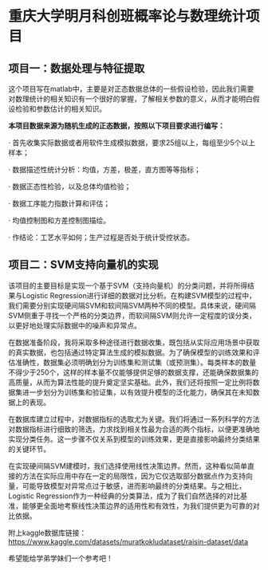 # 重庆大学明月科创班概率论与数理统计项目

## 项目一：数据处理与特征提取

这个项目写在matlab中，主要是对正态数据总体的一些假设检验，因此我们需要对数理统计的相关知识有一个很好的掌握，了解相关参数的意义，从而才能明白假设检验和参数估计的相关知识。

**本项目数据来源为随机生成的正态数据，按照以下项目要求进行编写：**

· 首先收集实际数据或者用软件生成模拟数据，要求25组以上，每组至少5个以上样本；

· 数据描述性统计分析：均值，方差，极差，直方图等等指标；

· 数据正态性检验，以及总体均值检验；

· 数据工序能力指数计算和评估；

· 均值控制图和方差控制图描绘。

· 作结论：工艺水平如何；生产过程是否处于统计受控状态。

## 项目二：SVM支持向量机的实现

该项目的主要目标是实现一个基于SVM（支持向量机）的分类问题，并将所得结果与Logistic Regression进行详细的数据对比分析。在构建SVM模型的过程中，我们需要分别实现硬间隔SVM和软间隔SVM两种不同的模型。具体来说，硬间隔SVM侧重于寻找一个严格的分类边界，而软间隔SVM则允许一定程度的误分类，以更好地处理实际数据中的噪声和异常点。

在数据准备阶段，我将采取多种途径进行数据收集，既包括从实际应用场景中获取的真实数据，也包括通过特定算法生成的模拟数据。为了确保模型的训练效果和评估准确性，数据集必须明确划分为训练集和测试集（或预测集）。每类样本的数量不得少于250个，这样的样本量不仅能够提供足够的数据支撑，还能确保数据集的高质量，从而为算法性能的提升奠定坚实基础。此外，我们还将按照一定比例将数据集进一步划分为训练集和验证集，以有效提升模型的泛化能力，确保其在未知数据上的表现。

在数据库建立过程中，对数据指标的选取尤为关键。我们将通过一系列科学的方法对数据指标进行细致的筛选，力求找到相关性最为合适的两个指标，以便更准确地实现分类任务。这一步骤不仅关系到模型的训练效果，更是直接影响最终分类结果的关键环节。

在实现硬间隔SVM建模时，我们选择使用线性决策边界。然而，这种看似简单直接的方法在实际应用中存在一定的局限性，因为它仅选取部分数据点作为支持向量，可能导致模型对异常点过于敏感，进而影响最终的分类结果。与之相比，Logistic Regression作为一种经典的分类算法，成为了我们自然选择的对比基准，能够更全面地考察线性决策边界的适用性和有效性，为我们提供更为可靠的对比依据。

附上kaggle数据库链接：https://www.kaggle.com/datasets/muratkokludataset/raisin-dataset/data

希望能给学弟学妹们一个参考吧！

